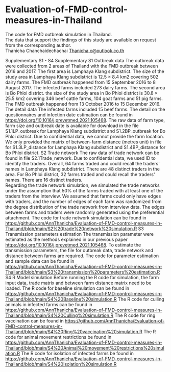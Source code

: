 # Evaluation-of-FMD-control-measures-in-Thailand
The code for FMD outbreak simulation in Thailand.  
The data that support the findings of this study are available on request from the corresponding author.  
Thanicha Chanchaidechachai Thanicha.c@outlook.co.th

Supplementary S1 - S4
Supplementary S1 Outbreak data
	The outbreak data were collected from 2 areas of Thailand with the FMD outbreak between 2016 and 2017. The first area is Lamphaya Klang subdistrict. The size of the study area in Lamphaya Klang subdistrict is 12.5 × 8.4 km2 covering 502 dairy farms. The FMD outbreak happened from 15 September 2016 to 8 August 2017. The infected farms included 273 dairy farms. The second area is Bo Phloi district. the size of the study area in Bo Phloi district is 30.8 × 25.5 km2 covering 346 beef cattle farms, 104 goat farms and 51 pig farms. The FMD outbreak happened from 13 October 2016 to 15 December 2016. The detail data The infected farms included 15 beef farms. The detail on the questionnaires and infection date estimation can be found in https://doi.org/10.1016/j.prevetmed.2021.105468.  The raw data of farm type, farm size and outbreak date is available for download in the file S1.1LP_outbreak for Lamphaya Klang subdistrict and S1.2BP_outbreak for Bo Phloi district. Due to confidential data, we cannot provide the farm location. We only provided the matrix of between-farm distance (metres unit) in file for S1.3LP_distance for Lamphaya Klang subdistrict and S1.4BP_distance for Bo Phloi district.
S2 Trade network
	The raw data of trade network can be found in file S2.1Trade_network. Due to confidential data, we used ID to identify the traders. Overall, 64 farms traded and could recall the traders' names in Lamphaya Klang subdistrict. There are 48 distinct traders in the area. For Bo Phloi district, 32 farms traded and could recall the traders' names. There are 16 distinct traders.  
Regarding the trade network simulation, we simulated the trade networks under the assumption that 50% of the farms traded with at least one of the traders from the interview. We assumed that farms could only have edges with traders, and the number of edges of each farm was randomized from the degree distribution of the trade network from interview data. The edges between farms and traders were randomly generated using the preferential attachment. The code for trade network simulation can be found in https://github.com/AnnThanicha/Evaluation-of-FMD-control-measures-in-Thailand/blob/main/S2%20trade%20network%20simulation.R
S3 Transmission parameters estimation
	The transmission parameter were estimated as the methods explained in our previous paper https://doi.org/10.1016/j.prevetmed.2021.105468.  To estimate the transmission parameters, the file for outbreak data, trade network and distance between farms are required. The code for parameter estimation and sample data can be found in https://github.com/AnnThanicha/Evaluation-of-FMD-control-measures-in-Thailand/blob/main/S3%20transmission%20parameters%20estimation.R
S4 R Model simulation
	Before running the R code for simulation, the farm input data, trade matrix and between farm distance matrix need to be loaded.
The R code for baseline simulation can be found in https://github.com/AnnThanicha/Evaluation-of-FMD-control-measures-in-Thailand/blob/main/S4%20Baseline%20simulation.R
The R code for culling animals in infected farms can be found in https://github.com/AnnThanicha/Evaluation-of-FMD-control-measures-in-Thailand/blob/main/S4%20Culling%20simulation.R
The R code for ring vaccination can be found in 
https://github.com/AnnThanicha/Evaluation-of-FMD-control-measures-in-Thailand/blob/main/S4%20Ring%20vaccination%20simulation.R
The R code for animal movement restrictions be found in https://github.com/AnnThanicha/Evaluation-of-FMD-control-measures-in-Thailand/blob/main/S4%20Animal%20movement%20restrictions%20simulation.R
The R code for isolation of infected farms be found in
https://github.com/AnnThanicha/Evaluation-of-FMD-control-measures-in-Thailand/blob/main/S4%20Isolation%20simulation.R

 



